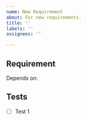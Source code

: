 ```yaml
---
name: New Requirement
about: For new requirements.
title: ''
labels: ''
assignees: ''

---
```


## Requirement
Depends on: 


## Tests
- [ ] Test 1
